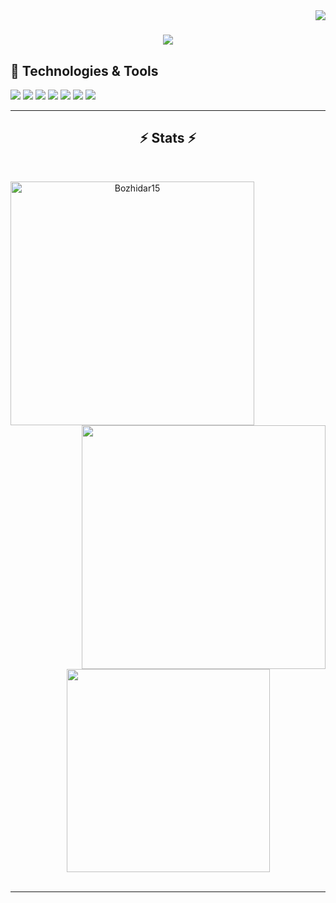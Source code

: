 <!-- 👋 Hi, my name is Bozhidar and I'm studying Software Engineering in Sofia University St. Kliment Ohridski. 
- 👀 I’m interested in most of the sports, travelling and studying something new.
- 🌱 I’m currently learning Java, C++, linux.-->

<img align="right" src="https://visitor-badge.laobi.icu/badge?page_id=Bozhidar15">

<h1 align="center">
  <a href="https://git.io/typing-svg">
    <img src="https://readme-typing-svg.herokuapp.com/?lines=Hello,+There!+👋;This+is+Bozhidar+Abadzhiev....;Nice+to+meet+you!&center=true&size=30">
  </a>
</h1>

## 🔧 Technologies & Tools
![](https://img.shields.io/badge/Java-IntelliJ-informational?style=flat&logo=visual-studio-code&logoColor=white&color=6aa6f8)
![](https://img.shields.io/badge/C++-VS-informational?style=flat&logo=visual-studio-code&logoColor=white&color=6aa6f8)
![](https://img.shields.io/badge/OS-Linux-informational?style=flat&logo=linux&logoColor=white&color=6aa6f8)
![](https://img.shields.io/badge/Shell-Bash-informational?style=flat&logo=gnu-bash&logoColor=white&color=6aa6f8)
![](https://img.shields.io/badge/Android-Android_Studio-informational?style=flat&logo=gnu-bash&logoColor=white&color=6aa6f8)
![](https://img.shields.io/badge/C#-VS-informational?style=flat&logo=linux&logoColor=white&color=6aa6f8)
![](https://img.shields.io/badge/SQL-MySQL-informational?style=flat&logo=linux&logoColor=white&color=6aa6f8)

<hr>

<h2 align="center">⚡ Stats ⚡</h2>
<br>
<p align=center>
  <div align=center>
    <a href="https://github.com/denvercoder1/github-readme-streak-stats" title="Go to Source">
      <img align="left" width=390 src="https://github-readme-streak-stats.herokuapp.com/?user=Bozhidar15&theme=react&border=61dafb&hide_border=true" alt="Bozhidar15" />
    </a>
    <a href="https://github.com/anuraghazra/github-readme-stats" title="Go to Source">
      <img align="right" width=390 src="https://github-readme-stats.vercel.app/api?username=Bozhidar15&show_icons=true&theme=react&border_color=61dafb&hide_border=true" />
    </a>
  </div>
  <br><br><br><br><br><br><br><br><br>
  <div align=center>
    <a href="https://github.com/anuraghazra/github-readme-stats">
      <img width=325 align="center" src="https://github-readme-stats.vercel.app/api/top-langs/?username=Bozhidar15&hide=c%23,powershell,Mathematica,Ruby,Objective-C,Objective-C%2b%2b,Cuda&title_color=61dafb&text_color=ffffff&icon_color=61dafb&bg_color=20232a&langs_count=8&layout=compact&border_color=61dafb&hide_border=true" />
    </a>
  </div>
  <br>

  
</p>

<hr>
